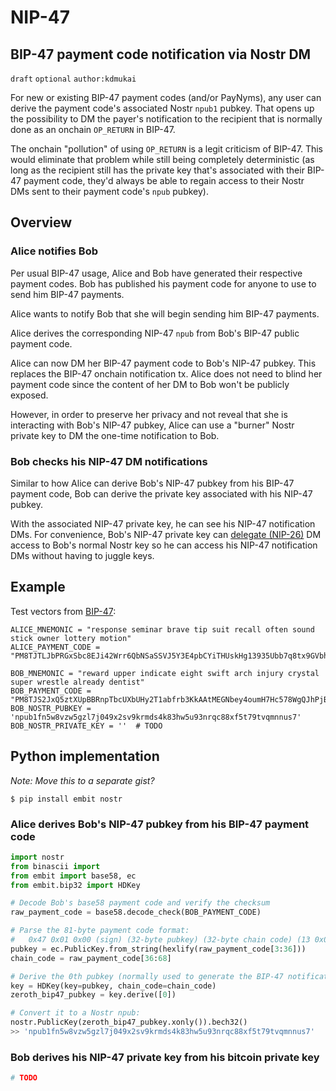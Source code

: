 NIP-47
======

BIP-47 payment code notification via Nostr DM
-----------------------------------

`draft` `optional` `author:kdmukai`

For new or existing BIP-47 payment codes (and/or PayNyms), any user can derive the payment code's associated Nostr `npub1` pubkey. That opens up the possibility to DM the payer's notification to the recipient that is normally done as an onchain `OP_RETURN` in BIP-47.

The onchain "pollution" of using `OP_RETURN` is a legit criticism of BIP-47. This would eliminate that problem while still being completely deterministic (as long as the recipient still has the private key that's associated with their BIP-47 payment code, they'd always be able to regain access to their Nostr DMs sent to their payment code's `npub` pubkey).


## Overview
### Alice notifies Bob
Per usual BIP-47 usage, Alice and Bob have generated their respective payment codes. Bob has published his payment code for anyone to use to send him BIP-47 payments.

Alice wants to notify Bob that she will begin sending him BIP-47 payments.

Alice derives the corresponding NIP-47 `npub` from Bob's BIP-47 public payment code.

Alice can now DM her BIP-47 payment code to Bob's NIP-47 pubkey. This replaces the BIP-47 onchain notification tx. Alice does not need to blind her payment code since the content of her DM to Bob won't be publicly exposed.

However, in order to preserve her privacy and not reveal that she is interacting with Bob's NIP-47 pubkey, Alice can use a "burner" Nostr private key to DM the one-time notification to Bob.

### Bob checks his NIP-47 DM notifications
Similar to how Alice can derive Bob's NIP-47 pubkey from his BIP-47 payment code, Bob can derive the private key associated with his NIP-47 pubkey.

With the associated NIP-47 private key, he can see his NIP-47 notification DMs. For convenience, Bob's NIP-47 private key can [delegate (NIP-26)](26.md) DM access to Bob's normal Nostr key so he can access his NIP-47 notification DMs without having to juggle keys.


## Example
Test vectors from [BIP-47](https://github.com/bitcoin/bips/blob/master/bip-0047.mediawiki):
```
ALICE_MNEMONIC = "response seminar brave tip suit recall often sound stick owner lottery motion"
ALICE_PAYMENT_CODE = "PM8TJTLJbPRGxSbc8EJi42Wrr6QbNSaSSVJ5Y3E4pbCYiTHUskHg13935Ubb7q8tx9GVbh2UuRnBc3WSyJHhUrw8KhprKnn9eDznYGieTzFcwQRya4GA"

BOB_MNEMONIC = "reward upper indicate eight swift arch injury crystal super wrestle already dentist"
BOB_PAYMENT_CODE = "PM8TJS2JxQ5ztXUpBBRnpTbcUXbUHy2T1abfrb3KkAAtMEGNbey4oumH7Hc578WgQJhPjBxteQ5GHHToTYHE3A1w6p7tU6KSoFmWBVbFGjKPisZDbP97"
BOB_NOSTR_PUBKEY = 'npub1fn5w8vzw5gzl7j049x2sv9krmds4k83hw5u93nrqc88xf5t79tvqmnnus7'
BOB_NOSTR_PRIVATE_KEY = ''  # TODO
```


## Python implementation
_Note: Move this to a separate gist?_
```
$ pip install embit nostr
```

### Alice derives Bob's NIP-47 pubkey from his BIP-47 payment code
```python
import nostr
from binascii import 
from embit import base58, ec
from embit.bip32 import HDKey

# Decode Bob's base58 payment code and verify the checksum
raw_payment_code = base58.decode_check(BOB_PAYMENT_CODE)

# Parse the 81-byte payment code format:
#   0x47 0x01 0x00 (sign) (32-byte pubkey) (32-byte chain code) (13 0x00 bytes)
pubkey = ec.PublicKey.from_string(hexlify(raw_payment_code[3:36]))
chain_code = raw_payment_code[36:68]

# Derive the 0th pubkey (normally used to generate the BIP-47 notification addr)
key = HDKey(key=pubkey, chain_code=chain_code)
zeroth_bip47_pubkey = key.derive([0])

# Convert it to a Nostr npub:
nostr.PublicKey(zeroth_bip47_pubkey.xonly()).bech32()
>> 'npub1fn5w8vzw5gzl7j049x2sv9krmds4k83hw5u93nrqc88xf5t79tvqmnnus7'
```


### Bob derives his NIP-47 private key from his bitcoin private key
```python
# TODO
```
